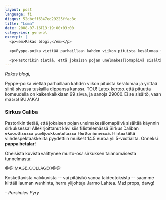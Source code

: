 ```yaml
---
layout: post
language: fi
disqus: 52dbcff6047ed29225ffac8c
title: "Loma"
date: 2008-07-16T13:19:00+03:00
categories: general
excerpt: |
  <p><em>Rakas blogi,</em></p>
  
  <p>Pyppe-poika viettää parhaillaan kahden viikon pituista kesälomaa ja yrittää siinä sivussa tuskailla dippansa kanssa. TOU! Latex kertoo, että pituutta komeudella on kaikenkaikkiaan 99 sivua, ja sanoja 29000. Ei se sisältö, vaan määrä! BUJAKA!</p>
  
  <p>Pastorikin tietää, että jokaisen pojan unelmakesälomapäivä sisältää käynnin sirkuksessa! Allekirjoittanut kävi siis fiilistelemässä Sirkus Caliban eksoottisessa puolijoukkueteltassa Herttoniemessä. Hintaa tältä viihdespektaakkelilta pyydettiin muikeat 14.5 euroa yli 5-vuotiailta. Onneksi <b>pappa betalar</b>!</p>
---
```

<p><em>Rakas blogi,</em></p>

<p>Pyppe-poika viettää parhaillaan kahden viikon pituista kesälomaa ja yrittää siinä sivussa tuskailla dippansa kanssa. TOU! Latex kertoo, että pituutta komeudella on kaikenkaikkiaan 99 sivua, ja sanoja 29000. Ei se sisältö, vaan määrä! BUJAKA!</p>

<h3>Sirkus Caliba</h3>

<p>Pastorikin tietää, että jokaisen pojan unelmakesälomapäivä sisältää käynnin sirkuksessa! Allekirjoittanut kävi siis fiilistelemässä Sirkus Caliban eksoottisessa puolijoukkueteltassa Herttoniemessä. Hintaa tältä viihdespektaakkelilta pyydettiin muikeat 14.5 euroa yli 5-vuotiailta. Onneksi <b>pappa betalar</b>!</p>

<p>Oheisista kuvista välittynee murto-osa sirkuksen taianomaisesta tunnelmasta:</p>

@@IMAGE_COLLAGE()@@

<p>Koskettavista valokuvista -- vai pitäisikö sanoa taideotoksista -- saamme kiittää lauman wanhinta, herra ylijohtaja Jarmo Lahtea. Mad props, dawg!</p>

<p>- <em>Pursimies Pyry</em></p>